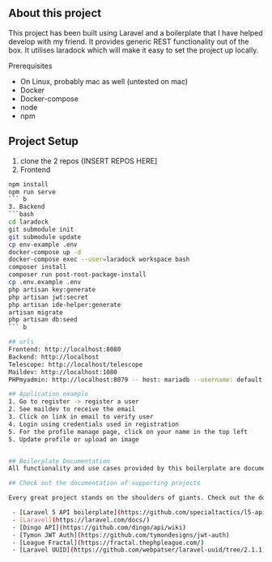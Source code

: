 ## About this project

This project has been built using Laravel and a boilerplate that I have helped develop with my friend. It provides generic REST functionality out of the box.
It utilises laradock which will make it easy to set the project up locally.

Prerequisites
* On Linux, probably mac as well (untested on mac)
* Docker
* Docker-compose
* node
* npm


## Project Setup

1. clone the 2 repos {INSERT REPOS HERE]
2. Frontend
```bash
npm install
npm run serve
``` b
3. Backend
```bash
cd laradock
git submodule init
git submodule update
cp env-example .env
docker-compose up -d
docker-compose exec --user=laradock workspace bash
composer install
composer run post-root-package-install
cp .env.example .env
php artisan key:generate
php artisan jwt:secret
php artisan ide-helper:generate
artisan migrate
php artisan db:seed
``` b

## urls
Frontend: http://localhost:8080
Backend: http://localhost
Telescope: http://localhost/telescope
Maildev: http://localhost:1080
PHPmyadmin: http://localhost:8079 -- host: mariadb --username: default --password: secret

## Application example
1. Go to register -> register a user
2. See maildev to receive the email
3. Click on link in email to verify user
4. Login using credentials used in registration
5. For the profile manage page, click on your name in the top left
5. Update profile or upload an image


## Boilerplate Documentation
All functionality and use cases provided by this boilerplate are documented n the [Project Wiki](https://github.com/specialtactics/l5-api-boilerplate/wiki).

## Check out the documentation of supporting projects

Every great project stands on the shoulders of giants. Check out the documentation of these key projects to learn more.

 - [Laravel 5 API boilerplate](https://github.com/specialtactics/l5-api-boilerplate)
 - [Laravel](https://laravel.com/docs/)
 - [Dingo API](https://github.com/dingo/api/wiki)
 - [Tymon JWT Auth](https://github.com/tymondesigns/jwt-auth)
 - [League Fractal](https://fractal.thephpleague.com/)
 - [Laravel UUID](https://github.com/webpatser/laravel-uuid/tree/2.1.1)

